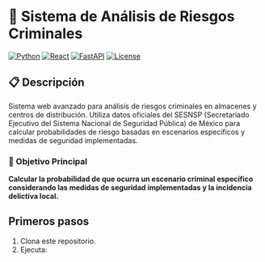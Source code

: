 # 🚀 Sistema de Análisis de Riesgos Criminales

[![Python](https://img.shields.io/badge/Python-3.12+-blue.svg)](https://python.org)
[![React](https://img.shields.io/badge/React-18+-61DAFB.svg)](https://reactjs.org)
[![FastAPI](https://img.shields.io/badge/FastAPI-0.100+-green.svg)](https://fastapi.tiangolo.com)
[![License](https://img.shields.io/badge/License-MIT-yellow.svg)](LICENSE)

## 📋 Descripción

Sistema web avanzado para análisis de riesgos criminales en almacenes y centros de distribución. Utiliza datos oficiales del SESNSP (Secretariado Ejecutivo del Sistema Nacional de Seguridad Pública) de México para calcular probabilidades de riesgo basadas en escenarios específicos y medidas de seguridad implementadas.

### 🎯 Objetivo Principal

**Calcular la probabilidad de que ocurra un escenario criminal específico considerando las medidas de seguridad implementadas y la incidencia delictiva local.**

## Primeros pasos

1. Clona este repositorio.
2. Ejecuta:
